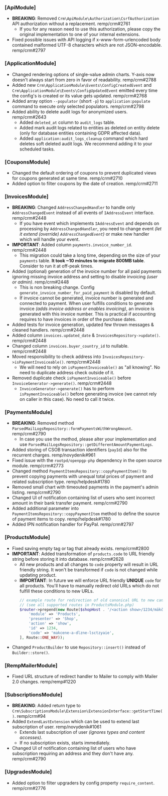 ### [ApiModule]

- **BREAKING**: Removed `Crm\ApiModule\Authorization\CsrfAuthorization` API authorization without a replacement. remp/crm#2761
    - If you for any reason need to use this authorization, please copy the original implementation to one of your internal extensions.
- Fixed possible issues with API logging if x-www-form-urlencoded body contained malformed UTF-8 characters which are not JSON-encodable. remp/crm#2797

### [ApplicationModule]

- Changed rendering options of single-value admin charts. Y-axis now doesn't always start from zero in favor of readability. remp/crm#2788
- Added new `Crm\ApplicationModule\Events\ConfigCreatedEvent` and `Crm\ApplicationModule\Events\ConfigUpdatedEvent` emitted every time the config's is created or its value gets updated. remp/crm#2768
- Added array option `--populator` (short `-p`) to `application:populate` command to execute only selected populators. remp/crm#2798
- Added ability to delete audit logs for anonymized users. remp/crm#2643
    - Added `deleted_at` column to `audit_logs` table.
    - Added mark audit logs related to entities as deleted on entity delete (only for database entities containing GDPR affected data).
    - Added `application:audit_logs_cleanup` command which hard deletes soft deleted audit logs. We recommend adding it to your scheduled tasks.

### [CouponsModule]

- Changed the default ordering of coupons to prevent duplicated views for coupons generated at same time. remp/crm#2710
- Added option to filter coupons by the date of creation. remp/crm#2711

### [InvoicesModule]

- **BREAKING**: Changed `AddressChangedHandler` to handle only `AddressChangedEvent` instead of all events of `IAddressEvent` interface. remp/crm#2448
    - If you have event which implements `IAddressEvent` and depends on processing by `AddressChangedHandler`, you need to change event _(let it extend (override) `AddressChangedEvent`)_ or make new handler which will handle your event.
- **IMPORTANT**: Added column `payments.invoice_number_id`. remp/crm#2448
    - This migration could take a long time, depending on the size of your `payments` table. **It took ~10 minutes to migrate 800MB table**. Consider to run it at off-peak times.
- Added (optional) generation of the invoice number for all paid payments ignoring missing invoice address and setting to disable invoicing _(user or admin)_. remp/crm#2448
    - This is non breaking change. Config `generate_invoice_number_for_paid_payment` is disabled by default.
    - If invoice cannot be generated, invoice number is generated and connected to payment. When user fulfills conditions to generate invoice _(adds invoice address or enables invoicing)_, an invoice is generated with this invoice number. This is practical if accounting requires to have invoices in order of the purchase dates.
- Added tests for invoice generation, updated few thrown messages & cleaned handlers. remp/crm#2448
- Added column `invoices.updated_date` & `InvoicesRepository->update()`. remp/crm#2448
- Changed column `invoices.buyer_country_id` to nullable. remp/crm#2448
- Moved responsibility to check address into `InvoicesRepository->isPaymentInvoiceable()`. remp/crm#2448
    - We will need to rely on `isPaymentInvoiceable()` as "all knowing". No need to duplicate address check outside of it.
- Removed duplicate check `isPaymentInvoiceable()` before `InvoiceGenerator->generate()`. remp/crm#2448
    - `InvoiceGenerator->generate()` has to perform `isPaymentInvoiceable()` before generating invoice (we cannot rely on caller in this case). No need to call it twice.

### [PaymentsModule]

- **BREAKING**: Removed method `ParsedMailLogsRepository::formPaymentsWithWrongAmount`. remp/crm#2790
    - In case you use the method, please alter your implementation and use `ParsedMailLogsRepository::getDifferentAmountPaymentLogs`.
- Added storing of CSOB transaction identifiers (`payId`) also for the recurrent charges. remp/novydenik#961
- Fixed issue with the `rootpd/openpgp-php` dependency in the open source module. remp/crm#2773
- Changed method `PaymentItemsRepository::copyPaymentItem()` to prevent copying payments with unequal total prices of payment and related subscription type. remp/helpdesk#1780
- Removed small chart with timeouted payments in the payment's admin listing. remp/crm#2790
- Changed UI of notification containing list of users who sent incorrect amount in their bank transfer payment. remp/crm#2790
- Added additional parameter into `PaymentItemsRepository::copyPaymentItem` method to define the source of payment items to copy. remp/helpdesk#1780
- Added IPN notification handler for PayPal. remp/crm#2797

### [ProductsModule]

- Fixed saving empty tag or tag that already exists. remp/crm#2800
- **IMPORTANT**: Added transformation of `products.code` to URL friendly string before storing it into database. remp/crm#2628
    - All new products and all changes to `code` property will result in URL friendly string. It won't be transformed if `code` is not changed while updating product.
    - **IMPORTANT**: In future we will enforce URL friendly **UNIQUE** `code` for all products. You'll have to manually redirect old URLs which do not fulfill these conditions to new URLs.
      ```php
      // example route for redirection of old canonical URL to new canonical URL
      // (see all supported routes in ProductsModule.php)
      $router->prepend(new Route($shopHost . '/<action show>/1234/mäkčene-a-dĺžne-ľščťžýáíé', [
          'module' => 'Products',
          'presenter' => 'Shop',
          'action' => 'show',
          'id' => 1234,
          'code' => 'makcene-a-dlzne-lsctzyaie',
      ], Route::ONE_WAY));
      ```
- Changed `ProductBuilder` to use `Repository::insert()` instead of `Builder::store()`.

### [RempMailerModule]

- Fixed URL structure of redirect handler to Mailer to comply with Mailer 2.0 changes. remp/remp#1220

### [SubscriptionsModule]

- **BREAKING**: Added return type to `Crm\SubscriptionsModule\Extension\ExtensionInterface::getStartTime()`. remp/crm#94
- Added `ExtendLastExtension` which can be used to extend last subscription of user. remp/novydenik#1061
    - Extends last subscription of user _(ignores types and content accesses)_.
    - If no subscription exists, starts immediately.
- Changed UI of notification containing list of users who have subscription requiring an address and they don't have any. remp/crm#2790

### [UpgradesModule]

- Added option to filter upgraders by config property `require_content`. remp/crm#2776
